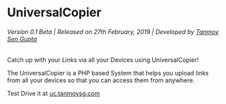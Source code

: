 # UniversalCopier

###### Version 0.1 Beta | Released on 27th February, 2019 | Developed by [Tanmoy Sen Gupta](http://tanmoysg.com) 




Catch up with your Links via all your Devices using UniversalCopier!

The UniversalCopier is a PHP based System that helps you upload links from all your devices so that you can access them from anywhere.

Test Drive it at [uc.tanmoysg.com](http://uc.tanmoysg.com)
